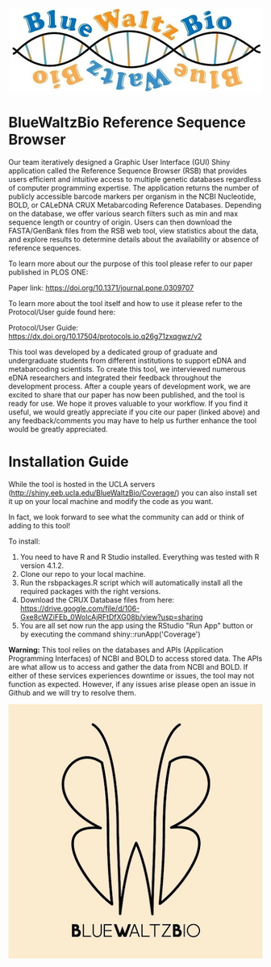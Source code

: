 <p align="center">
  <img src="https://github.com/SamuelLRapp/BlueWaltzBio/blob/master/BlueWaltzBioIcon.jpg" />
</p>

# BlueWaltzBio Reference Sequence Browser

Our team iteratively designed a Graphic User Interface (GUI) Shiny application called the Reference Sequence Browser (RSB) that provides users efficient and intuitive access to multiple genetic databases regardless of computer programming expertise. The application returns the number of publicly accessible barcode markers per organism in the NCBI Nucleotide, BOLD, or CALeDNA CRUX Metabarcoding Reference Databases. Depending on the database, we offer various search filters such as min and max sequence length or country of origin. Users can then download the FASTA/GenBank files from the RSB web tool, view statistics about the data, and explore results to determine details about the availability or absence of reference sequences.

To learn more about our the purpose of this tool please refer to our paper published in PLOS ONE:

Paper link: https://doi.org/10.1371/journal.pone.0309707

To learn more about the tool itself and how to use it please refer to the Protocol/User guide found here:

Protocol/User Guide: https://dx.doi.org/10.17504/protocols.io.q26g71zxqgwz/v2

This tool was developed by a dedicated group of graduate and undergraduate students from different institutions to support eDNA and metabarcoding scientists. To create this tool, we interviewed numerous eDNA researchers and integrated their feedback throughout the development process. After a couple years of development work, we are excited to share that our paper has now been published, and the tool is ready for use. We hope it proves valuable to your workflow. If you find it useful, we would greatly appreciate if you cite our paper (linked above) and any feedback/comments you may have to help us further enhance the tool would be greatly appreciated.

# Installation Guide

While the tool is hosted in the UCLA servers (http://shiny.eeb.ucla.edu/BlueWaltzBio/Coverage/) you can also install set it up on your local machine and modify the code as you want.

In fact, we look forward to see what the community can add or think of adding to this tool!

To install:
1. You need to have R and R Studio installed. Everything was tested with R version 4.1.2.
2. Clone our repo to your local machine.
3. Run the rsbpackages.R script which will automatically install all the required packages with the right versions.
4. Download the CRUX Database files from here: https://drive.google.com/file/d/106-Gxe8cWZiFEb_0WoIcAjRFtDfXG08b/view?usp=sharing
5. You are all set now run the app using the RStudio "Run App" button or by executing the command shiny::runApp('Coverage')

**Warning:** This tool relies on the databases and APIs (Application Programming Interfaces) of NCBI and BOLD to access stored data. The APIs are what allow us to access and gather the data from NCBI and BOLD. If either of these services experiences downtime or issues, the tool may not function as expected. However, if any issues arise please open an issue in Github and we will try to resolve them.

<p align="center">
  <img src="https://github.com/SamuelLRapp/BlueWaltzBio/blob/master/BlueWaltzBioButterfly.jpg" />
</p>

